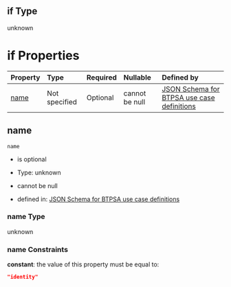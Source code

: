 ## if Type

unknown

# if Properties

| Property      | Type          | Required | Nullable       | Defined by                                                                                                                                                                                                        |
| :------------ | :------------ | :------- | :------------- | :---------------------------------------------------------------------------------------------------------------------------------------------------------------------------------------------------------------- |
| [name](#name) | Not specified | Optional | cannot be null | [JSON Schema for BTPSA use case definitions](btpsa-usecase-properties-services-items-allof-1-then-allof-47-if-properties-name.md "undefined#/properties/services/items/allOf/1/then/allOf/47/if/properties/name") |

## name



`name`

*   is optional

*   Type: unknown

*   cannot be null

*   defined in: [JSON Schema for BTPSA use case definitions](btpsa-usecase-properties-services-items-allof-1-then-allof-47-if-properties-name.md "undefined#/properties/services/items/allOf/1/then/allOf/47/if/properties/name")

### name Type

unknown

### name Constraints

**constant**: the value of this property must be equal to:

```json
"identity"
```
